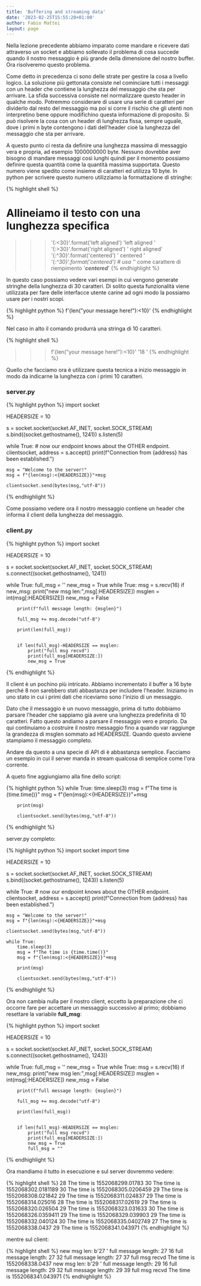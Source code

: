 ```yaml
---
title: 'Buffering and streaming data'
date: '2023-02-25T15:55:20+01:00'
author: Fabio Mattei
layout: page
---
```


Nella lezione precedente abbiamo imparato come mandare e ricevere dati attraverso un socket e abbiamo sollevato il problema di cosa succede quando il nostro messaggio è più grande della dimensione del nostro buffer. Ora risolveremo questo problema.

Come detto in precedenza ci sono delle strate per gestire la cosa a livello logico. La soluzione più gettonata consiste nel cominciare tutti i messaggi con un header che contiene la lunghezza del messaggio che sta per arrivare. La sfida successiva consiste nel normalizzare questo header in qualche modo. Potremmo considerare di usare una serie di caratteri per dividerlo dal resto del messaggio ma poi si corre il rischio che gli utenti non interpretino bene oppure modifichino questa informazione di proposito. Si può risolvere la cosa con un header di lunghezza fissa, sempre uguale, dove i primi n byte contengono i dati dell'header cioè la lunghezza del messaggio che sta per arrivare.

A questo punto ci resta da definire una lunghezza massima di messaggio vera e propria, ad esempio 1000000000 byte. Nessuno dovrebbe aver bisogno di mandare messaggi così lunghi quindi per il momento possiamo definire questa quantità come la quantità massima supportata. Questo numero viene spedito come insieme di caratteri ed utilizza 10 byte. In python per scrivere questo numero utilizziamo la formattazione di stringhe:

{% highlight shell %}
# Allineiamo il testo con una lunghezza specifica
>>> '{:<30}'.format('left aligned')
'left aligned                  '
>>> '{:>30}'.format('right aligned')
'                 right aligned'
>>> '{:^30}'.format('centered')
'           centered           '
>>> '{:*^30}'.format('centered')  # usa '*' come carattere di riempimento
'***********centered***********'
{% endhighlight %}

In questo caso possiamo vedere vari esempi in cui vengono generate stringhe della lunghezza di 30 caratteri. Di solito questa funzionalità viene utilizzata per fare delle interfacce utente carine ad ogni modo la possiamo usare per i nostri scopi.

{% highlight python %}
f'{len("your message here!"):<10}'
{% endhighlight %}

Nel caso in alto il comando produrrà una stringa di 10 caratteri.

{% highlight shell %}
>>> f'{len("your message here!"):<10}'
'18        '
{% endhighlight %}

Quello che facciamo ora è utilizzare questa tecnica a inizio messaggio in modo da indicarne la lunghezza con i primi 10 caratteri.

### server.py

{% highlight python %}
import socket

HEADERSIZE = 10

s = socket.socket(socket.AF_INET, socket.SOCK_STREAM)
s.bind((socket.gethostname(), 1241))
s.listen(5)

while True:
    # now our endpoint knows about the OTHER endpoint.
    clientsocket, address = s.accept()
    print(f"Connection from {address} has been established.")

    msg = "Welcome to the server!"
    msg = f"{len(msg):<{HEADERSIZE}}"+msg

    clientsocket.send(bytes(msg,"utf-8"))
{% endhighlight %}

Come possiamo vedere ora il nostro messaggio contiene un header che informa il client della lunghezza del messaggio.

### client.py

{% highlight python %}
import socket

HEADERSIZE = 10

s = socket.socket(socket.AF_INET, socket.SOCK_STREAM)
s.connect((socket.gethostname(), 1241))

while True:
    full_msg = ''
    new_msg = True
    while True:
        msg = s.recv(16)
        if new_msg:
            print("new msg len:",msg[:HEADERSIZE])
            msglen = int(msg[:HEADERSIZE])
            new_msg = False

        print(f"full message length: {msglen}")

        full_msg += msg.decode("utf-8")

        print(len(full_msg))


        if len(full_msg)-HEADERSIZE == msglen:
            print("full msg recvd")
            print(full_msg[HEADERSIZE:])
            new_msg = True
{% endhighlight %}

Il client è un pochino più intricato. Abbiamo incrementato il buffer a 16 byte perché 8 non sarebbero stati abbastanza per includere l'header. Iniziamo in uno stato in cui i primi dati che riceviamo sono l'inizio di un messaggio.



Dato che il messaggio è un nuovo messaggio, prima di tutto dobbiamo parsare l'header che sappiamo già avere una lunghezza predefinita di 10 caratteri. Fatto questo andiamo a parsare il messaggio vero e proprio. Da qui continuiamo a costruire il nostro messaggio fino a quando var raggiunge la grandezza di msglen sommato ad HEADERSIZE. Quando questo avviene stampiamo il messaggio completo.

Andare da questo a una specie di API di è abbastanza semplice. Facciamo un esempio in cui il server manda in stream qualcosa di semplice come l'ora corrente.

A queto fine aggiungiamo alla fine dello script:

{% highlight python %}
    while True:
        time.sleep(3)
        msg = f"The time is {time.time()}"
        msg = f"{len(msg):<{HEADERSIZE}}"+msg

        print(msg)

        clientsocket.send(bytes(msg,"utf-8"))
{% endhighlight %}

server.py completo:

{% highlight python %}
import socket
import time


HEADERSIZE = 10

s = socket.socket(socket.AF_INET, socket.SOCK_STREAM)
s.bind((socket.gethostname(), 1243))
s.listen(5)

while True:
    # now our endpoint knows about the OTHER endpoint.
    clientsocket, address = s.accept()
    print(f"Connection from {address} has been established.")

    msg = "Welcome to the server!"
    msg = f"{len(msg):<{HEADERSIZE}}"+msg

    clientsocket.send(bytes(msg,"utf-8"))

    while True:
        time.sleep(3)
        msg = f"The time is {time.time()}"
        msg = f"{len(msg):<{HEADERSIZE}}"+msg

        print(msg)

        clientsocket.send(bytes(msg,"utf-8"))
{% endhighlight %}

Ora non cambia nulla per il nostro client, eccetto la preparazione che ci occorre fare per accettare un messaggio successivo al primo; dobbiamo resettare la variabile **full_msg**:

{% highlight python %}
import socket

HEADERSIZE = 10

s = socket.socket(socket.AF_INET, socket.SOCK_STREAM)
s.connect((socket.gethostname(), 1243))

while True:
    full_msg = ''
    new_msg = True
    while True:
        msg = s.recv(16)
        if new_msg:
            print("new msg len:",msg[:HEADERSIZE])
            msglen = int(msg[:HEADERSIZE])
            new_msg = False

        print(f"full message length: {msglen}")

        full_msg += msg.decode("utf-8")

        print(len(full_msg))


        if len(full_msg)-HEADERSIZE == msglen:
            print("full msg recvd")
            print(full_msg[HEADERSIZE:])
            new_msg = True
            full_msg = ""
{% endhighlight %}

Ora mandiamo il tutto in esecuzione e sul server dovremmo vedere:

{% highlight shell %}
28        The time is 1552068299.01783
30        The time is 1552068302.0181189
30        The time is 1552068305.0206459
29        The time is 1552068308.021842
29        The time is 1552068311.024837
29        The time is 1552068314.025016
28        The time is 1552068317.02619
29        The time is 1552068320.026504
29        The time is 1552068323.031633
30        The time is 1552068326.0359411
29        The time is 1552068329.039903
29        The time is 1552068332.040124
30        The time is 1552068335.0402749
27        The time is 1552068338.0437
29        The time is 1552068341.043971
{% endhighlight %}

mentre sul client:

{% highlight shell %}
new msg len: b'27        '
full message length: 27
16
full message length: 27
32
full message length: 27
37
full msg recvd
The time is 1552068338.0437
new msg len: b'29        '
full message length: 29
16
full message length: 29
32
full message length: 29
39
full msg recvd
The time is 1552068341.043971
{% endhighlight %}
